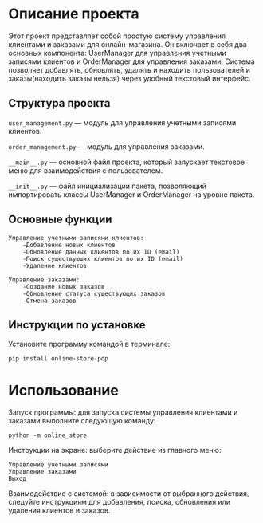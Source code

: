 # Описание проекта

Этот проект представляет собой простую систему управления 
клиентами и заказами для онлайн-магазина. Он включает в себя 
два основных компонента: UserManager для управления учетными 
записями клиентов и OrderManager для управления заказами. 
Система позволяет добавлять, обновлять, удалять и находить 
пользователей и заказы(находить заказы нельзя) через удобный текстовый интерфейс.

## Структура проекта

`user_management.py` — модуль для управления учетными записями клиентов.

`order_management.py` — модуль для управления заказами.

`__main__.py` — основной файл проекта, который запускает текстовое меню для взаимодействия с пользователем.

`__init__.py` — файл инициализации пакета, позволяющий импортировать классы UserManager и OrderManager на уровне пакета.


## Основные функции

    Управление учетными записями клиентов:
        -Добавление новых клиентов
        -Обновление данных клиентов по их ID (email)
        -Поиск существующих клиентов по их ID (email)
        -Удаление клиентов

    Управление заказами:
        -Создание новых заказов
        -Обновление статуса существующих заказов
        -Отмена заказов

## Инструкции по установке

Установите программу командой в терминале:

    pip install online-store-pdp

# Использование

Запуск программы: для запуска системы управления клиентами и заказами выполните следующую команду:

    python -m online_store

Инструкции на экране: выберите действие из главного меню:

    Управление учетными записями
    Управление заказами
    Выход

Взаимодействие с системой: в зависимости от выбранного действия, следуйте инструкциям для добавления, поиска, обновления или удаления клиентов и заказов.